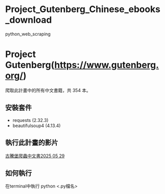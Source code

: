 # Project_Gutenberg_Chinese_ebooks_download
python_web_scraping


# Project Gutenberg(https://www.gutenberg.org/)
爬取此計畫中的所有中文書籍，共 354 本。

## 安裝套件
- requests (2.32.3)
- beautifulsoup4 (4.13.4)


## 執行此計畫的影片
[古騰堡爬蟲中文書2025 05 29](https://youtu.be/HxKnYqnagXU?si=uUlTcLvZvvDqKHdc)


## 如何執行
在terminal中執行 python <.py檔名>
